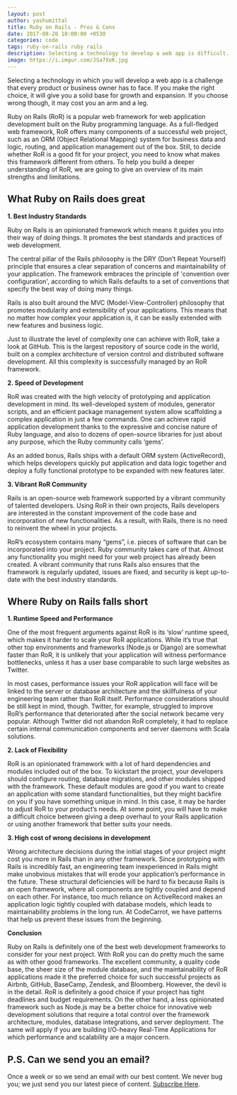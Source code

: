 ```yaml
---
layout: post
author: yashumittal
title: Ruby on Rails - Pros & Cons
date: 2017-08-20 10:00:00 +0530
categories: code
tags: ruby-on-rails ruby rails
description: Selecting a technology to develop a web app is difficult. A wrong decision may cost much. Learn what are the pros and cons of Ruby on Rails and choose wisely.
image: https://i.imgur.com/JSa7XoK.jpg
---
```


Selecting a technology in which you will develop a web app is a challenge that every product or business owner has to face. If you make the right choice, it will give you a solid base for growth and expansion. If you choose wrong though, it may cost you an arm and a leg.

Ruby on Rails (RoR) is a popular web framework for web application development built on the Ruby programming language. As a full-fledged web framework, RoR offers many components of a successful web project, such as an ORM (Object Relational Mapping) system for business data and logic, routing, and application management out of the box. Still, to decide whether RoR is a good fit for your project, you need to know what makes this framework different from others. To help you build a deeper understanding of RoR, we are going to give an overview of its main strengths and limitations.


## What Ruby on Rails does great

**1. Best Industry Standards**

Ruby on Rails is an opinionated framework which means it guides you into their way of doing things. It promotes the best standards and practices of web development.

The central pillar of the Rails philosophy is the DRY (Don’t Repeat Yourself) principle that ensures a clear separation of concerns and maintainability of your application. The framework embraces the principle of 'convention over configuration', according to which Rails defaults to a set of conventions that specify the best way of doing many things.

Rails is also built around the MVC (Model-View-Controller) philosophy that promotes modularity and extensibility of your applications. This means that no matter how complex your application is, it can be easily extended with new features and business logic.

Just to illustrate the level of complexity one can achieve with RoR, take a look at GitHub. This is the largest repository of source code in the world, built on a complex architecture of version control and distributed software development. All this complexity is successfully managed by an RoR framework.

**2. Speed of Development**

RoR was created with the high velocity of prototyping and application development in mind. Its well-developed system of modules, generator scripts, and an efficient package management system allow scaffolding a complex application in just a few commands. One can achieve rapid application development thanks to the expressive and concise nature of Ruby language, and also to dozens of open-source libraries for just about any purpose, which the Ruby community calls ‘gems’.

As an added bonus, Rails ships with a default ORM system (ActiveRecord), which helps developers quickly put application and data logic together and deploy a fully functional prototype to be expanded with new features later.

**3. Vibrant RoR Community**

Rails is an open-source web framework supported by a vibrant community of talented developers. Using RoR in their own projects, Rails developers are interested in the constant improvement of the code base and incorporation of new functionalities. As a result, with Rails, there is no need to reinvent the wheel in your projects.

RoR’s ecosystem contains many “gems”, i.e. pieces of software that can be incorporated into your project. Ruby community takes care of that. Almost any functionality you might need for your web project has already been created. A vibrant community that runs Rails also ensures that the framework is regularly updated, issues are fixed, and security is kept up-to-date with the best industry standards.


## Where Ruby on Rails falls short

**1. Runtime Speed and Performance**

One of the most frequent arguments against RoR is its ‘slow’ runtime speed, which makes it harder to scale your RoR applications. While it’s true that other top environments and frameworks (Node.js or Django) are somewhat faster than RoR, it is unlikely that your application will witness performance bottlenecks, unless it has a user base comparable to such large websites as Twitter.

In most cases, performance issues your RoR application will face will be linked to the server or database architecture and the skillfulness of your engineering team rather than RoR itself. Performance considerations should be still kept in mind, though. Twitter, for example, struggled to improve RoR’s performance that deteriorated after the social network became very popular. Although Twitter did not abandon RoR completely, it had to replace certain internal communication components and server daemons with Scala solutions.

**2. Lack of Flexibility**

RoR is an opinionated framework with a lot of hard dependencies and modules included out of the box. To kickstart the project, your developers should configure routing, database migrations, and other modules shipped with the framework. These default modules are good if you want to create an application with some standard functionalities, but they might backfire on you if you have something unique in mind. In this case, it may be harder to adjust RoR to your product’s needs. At some point, you will have to make a difficult choice between giving a deep overhaul to your Rails application or using another framework that better suits your needs.

**3. High cost of wrong decisions in development**

Wrong architecture decisions during the initial stages of your project might cost you more in Rails than in any other framework. Since prototyping with Rails is incredibly fast, an engineering team inexperienced in Rails might make unobvious mistakes that will erode your application’s performance in the future. These structural deficiencies will be hard to fix because Rails is an open framework, where all components are tightly coupled and depend on each other. For instance, too much reliance on ActiveRecord makes an application logic tightly coupled with database models, which leads to maintainability problems in the long run. At CodeCarrot, we have patterns that help us prevent these issues from the beginning.

**Conclusion**

Ruby on Rails is definitely one of the best web development frameworks to consider for your next project. With RoR you can do pretty much the same as with other good frameworks.
The excellent community, a quality code base, the sheer size of the module database, and the maintainability of RoR applications made it the preferred choice for such successful projects as Airbnb, GitHub, BaseCamp, Zendesk, and Bloomberg. However, the devil is in the detail. RoR is definitely a good choice if your project has tight deadlines and budget requirements. On the other hand, a less opinionated framework such as Node.js may be a better choice for innovative web development solutions that require a total control over the framework architecture, modules, database integrations, and server deployment. The same will apply if you are building I/O-heavy Real-Time Applications for which performance and scalability are a major concern.

## P.S. Can we send you an email?

Once a week or so we send an email with our best content. We never bug you; we just send you our latest piece of content. [Subscribe Here](#subscribe).
